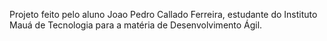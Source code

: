 Projeto feito pelo aluno Joao Pedro Callado Ferreira, estudante do Instituto Mauá de Tecnologia para a matéria de Desenvolvimento Ágil.

